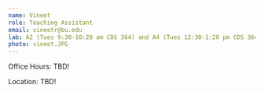 ```yaml
---
name: Vineet
role: Teaching Assistant 
email: vineetr@bu.edu
lab: A2 (Tues 9:30-10:20 am CDS 364) and A4 (Tues 12:30-1:20 pm CDS 364)
photo: vineet.JPG
---
```


Office Hours: TBD! 

Location: TBD!
